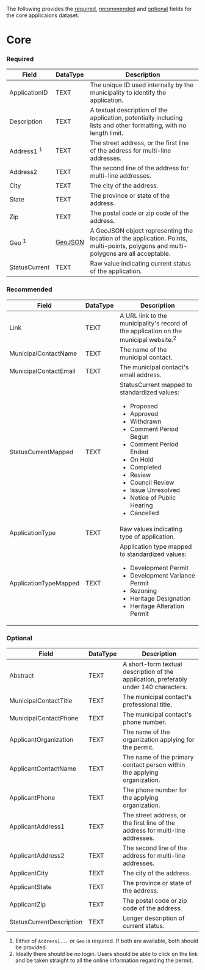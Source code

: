 The following provides the [required](#required), [recommended](#recommended) and [optional](#optional) fields for the core applicaions dataset.

# Core

### Required

Field                 | DataType | Description
----------------------|----------|------------
ApplicationID         | TEXT     | The unique ID used internally by the municipality to identify the application.
Description           | TEXT     | A textual description of the application, potentially including lists and other formatting, with no length limit.
Address1 <sup>1</sup> | TEXT     | The street address, or the first line of the address for multi-line addresses.
Address2              | TEXT     | The second line of the address for multi-line addresses.
City                  | TEXT     | The city of the address.
State                 | TEXT     | The province or state of the address.
Zip                   | TEXT     | The postal code or zip code of the address.
Geo <sup>1</sup>      | [GeoJSON](http://geojson.org/geojson-spec.html) | A GeoJSON object representing the location of the application. Points, multi-points, polygons and multi-polygons are all acceptable.
StatusCurrent         | TEXT     | Raw value indicating current status of the application.

### Recommended

Field                 | DataType | Description
----------------------|----------|------------
Link                  | TEXT     | A URL link to the municipality's record of the application on the municipal website.<sup>2</sup>
MunicipalContactName  | TEXT     | The name of the municipal contact.
MunicipalContactEmail | TEXT     | The municipal contact's email address.
StatusCurrentMapped   | TEXT     | StatusCurrent mapped to standardized values: <ul><li>Proposed</li><li>Approved</li><li>Withdrawn</li><li>Comment Period Begun</li><li>Comment Period Ended</li><li>On Hold</li><li>Completed</li><li>Review</li><li>Council Review</li><li>Issue Unresolved</li><li>Notice of Public Hearing</li><li>Cancelled</li></ul>
ApplicationType       | TEXT     | Raw values indicating type of application.
ApplicationTypeMapped | TEXT     | Application type mapped to standardized values: <ul><li>Development Permit</li><li>Development Variance Permit</li><li>Rezoning</li><li>Heritage Designation</li><li>Heritage Alteration Permit</li></ul>

### Optional

Field                    | DataType | Description
-------------------------|----------|------------
Abstract                 | TEXT     | A short-form textual description of the application, preferably under 140 characters.
MunicipalContactTitle    | TEXT     | The municipal contact's professional title.
MunicipalContactPhone    | TEXT     | The municipal contact's phone number.
ApplicantOrganization    | TEXT     | The name of the organization applying for the permit.
ApplicantContactName     | TEXT     | The name of the primary contact person within the applying organization.
ApplicantPhone           | TEXT     | The phone number for the applying organization.
ApplicantAddress1        | TEXT     | The street address, or the first line of the address for multi-line addresses.
ApplicantAddress2        | TEXT     | The second line of the address for multi-line addresses.
ApplicantCity            | TEXT     | The city of the address.
ApplicantState           | TEXT     | The province or state of the address.
ApplicantZip             | TEXT     | The postal code or zip code of the address.
StatusCurrentDescription | TEXT     | Longer description of current status.

1. Either of ```Address1...``` or ```Geo``` is required. If both are available, both should be provided.
2. Ideally there should be no login. Users should be able to click on the link and be taken straight to all the online information regarding the permit.

